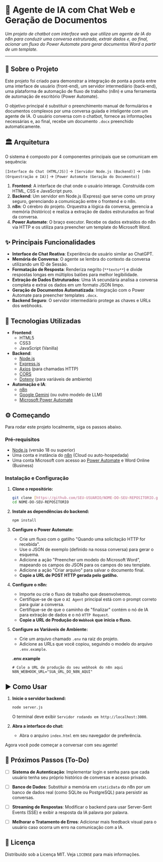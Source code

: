# 🤖 Agente de IA com Chat Web e Geração de Documentos

_Um projeto de chatbot com interface web que utiliza um agente de IA do n8n para conduzir uma conversa estruturada, extrair dados e, ao final, acionar um fluxo do Power Automate para gerar documentos Word a partir de um template._

---

## 📖 Sobre o Projeto

Este projeto foi criado para demonstrar a integração de ponta a ponta entre uma interface de usuário (front-end), um servidor intermediário (back-end), uma plataforma de automação de fluxo de trabalho (n8n) e uma ferramenta de automação de escritório (Power Automate).

O objetivo principal é substituir o preenchimento manual de formulários e documentos complexos por uma conversa guiada e inteligente com um agente de IA. O usuário conversa com o chatbot, fornece as informações necessárias e, ao final, recebe um documento `.docx` preenchido automaticamente.

## 🏛️ Arquitetura

O sistema é composto por 4 componentes principais que se comunicam em sequência:

`[Interface do Chat (HTML/JS)]` -> `[Servidor Node.js (Backend)]` -> `[n8n (Orquestração e IA)]` -> `[Power Automate (Geração do Documento)]`

1.  **Frontend**: A interface de chat onde o usuário interage. Construída com HTML, CSS e JavaScript puro.
2.  **Backend**: Um servidor em Node.js (Express) que serve como um proxy seguro, gerenciando a comunicação entre o frontend e o n8n.
3.  **n8n**: O cérebro do projeto. Orquestra a lógica da conversa, gerencia a memória (histórico) e realiza a extração de dados estruturados ao final da conversa.
4.  **Power Automate**: O braço executor. Recebe os dados extraídos do n8n via HTTP e os utiliza para preencher um template do Microsoft Word.

## ✨ Principais Funcionalidades

- **Interface de Chat Reativa**: Experiência de usuário similar ao ChatGPT.
- **Memória de Conversa**: O agente se lembra do contexto da conversa utilizando um ID de Sessão.
- **Formatação de Resposta**: Renderiza negrito (`**texto**`) e divide respostas longas em múltiplos balões para melhor legibilidade.
- **Extração de Dados Estruturados**: Uma IA secundária analisa a conversa completa e extrai os dados em um formato JSON limpo.
- **Geração de Documentos Automatizada**: Integração com o Power Automate para preencher templates `.docx`.
- **Backend Seguro**: O servidor intermediário protege as chaves e URLs dos webhooks.

## 🚀 Tecnologias Utilizadas

- **Frontend**:
  - HTML5
  - CSS3
  - JavaScript (Vanilla)
- **Backend**:
  - [Node.js](https://nodejs.org/)
  - [Express.js](https://expressjs.com/)
  - [Axios](https://axios-http.com/) (para chamadas HTTP)
  - [CORS](https://expressjs.com/en/resources/middleware/cors.html)
  - [Dotenv](https://www.npmjs.com/package/dotenv) (para variáveis de ambiente)
- **Automação e IA**:
  - [n8n](https://n8n.io/)
  - [Google Gemini](https://ai.google/discover/gemini/) (ou outro modelo de LLM)
  - [Microsoft Power Automate](https://powerautomate.microsoft.com/)

## ⚙️ Começando

Para rodar este projeto localmente, siga os passos abaixo.

### Pré-requisitos

- [Node.js](https://nodejs.org/en/download/) (versão 18 ou superior)
- Uma conta e instância do [n8n](https://n8n.io/) (Cloud ou auto-hospedada)
- Uma conta Microsoft com acesso ao [Power Automate](https://powerautomate.microsoft.com/) e Word Online (Business)

### Instalação e Configuração

1.  **Clone o repositório:**
    ```sh
    git clone [https://github.com/SEU-USUARIO/NOME-DO-SEU-REPOSITORIO.git](https://github.com/SEU-USUARIO/NOME-DO-SEU-REPOSITORIO.git)
    cd NOME-DO-SEU-REPOSITORIO
    ```

2.  **Instale as dependências do backend:**
    ```sh
    npm install
    ```

3.  **Configure o Power Automate:**
    - Crie um fluxo com o gatilho "Quando uma solicitação HTTP for recebida".
    - Use o JSON de exemplo (definido na nossa conversa) para gerar o esquema.
    - Adicione a ação "Preencher um modelo do Microsoft Word", mapeando os campos do JSON para os campos do seu template.
    - Adicione a ação "Criar arquivo" para salvar o documento final.
    - **Copie a URL de POST HTTP gerada pelo gatilho.**

4.  **Configure o n8n:**
    - Importe ou crie o fluxo de trabalho que desenvolvemos.
    - Certifique-se de que o `AI Agent` principal está com o prompt correto para guiar a conversa.
    - Certifique-se de que o caminho de "finalizar" contém o nó de IA para extração de dados e o nó `HTTP Request`.
    - **Copie a URL de Produção do `Webhook` que inicia o fluxo.**

5.  **Configure as Variáveis de Ambiente:**
    - Crie um arquivo chamado `.env` na raiz do projeto.
    - Adicione as URLs que você copiou, seguindo o modelo do arquivo `.env.example`.

    **.env.example**
    ```env
    # Cole a URL de produção do seu webhook do n8n aqui
    N8N_WEBHOOK_URL="SUA_URL_DO_N8N_AQUI"
    ```

## ▶️ Como Usar

1.  **Inicie o servidor backend:**
    ```sh
    node server.js
    ```
    O terminal deve exibir `Servidor rodando em http://localhost:3000`.

2.  **Abra a interface do chat:**
    - Abra o arquivo `index.html` em seu navegador de preferência.

Agora você pode começar a conversar com seu agente!

## 🔮 Próximos Passos (To-Do)

- [ ] **Sistema de Autenticação**: Implementar login e senha para que cada usuário tenha seu próprio histórico de conversas e acesso privado.
- [ ] **Banco de Dados**: Substituir a memória em `staticData` do n8n por um banco de dados real (como SQLite ou PostgreSQL) para persistir as conversas.
- [ ] **Streaming de Respostas**: Modificar o backend para usar Server-Sent Events (SSE) e exibir a resposta da IA palavra por palavra.
- [ ] **Melhorar o Tratamento de Erros**: Adicionar mais feedback visual para o usuário caso ocorra um erro na comunicação com a IA.


## 📄 Licença

Distribuído sob a Licença MIT. Veja `LICENSE` para mais informações.